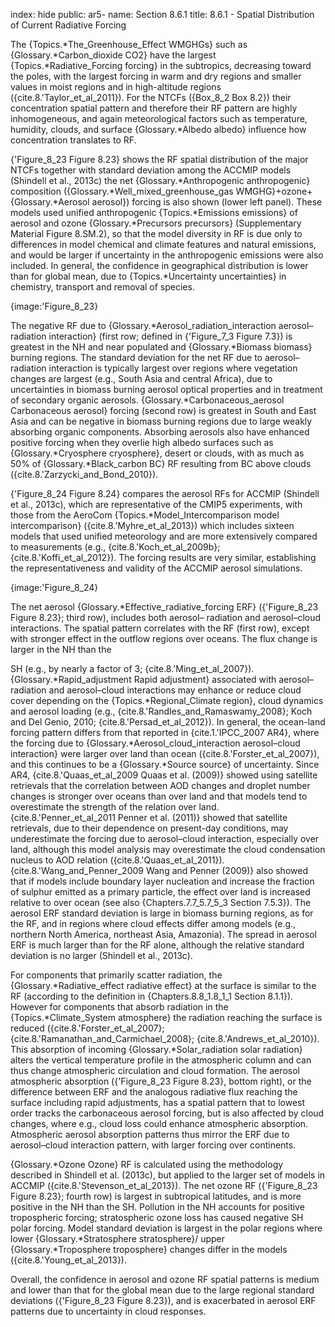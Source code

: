 index: hide
public: ar5-
name: Section 8.6.1
title: 8.6.1 - Spatial Distribution of Current Radiative Forcing

The {Topics.*The_Greenhouse_Effect WMGHGs} such as {Glossary.*Carbon_dioxide CO2} have the largest {Topics.*Radiative_Forcing forcing} in the subtropics, decreasing toward the poles, with the largest forcing in warm and dry regions and smaller values in moist regions and in high-altitude regions ({cite.8.'Taylor_et_al_2011}). For the NTCFs ({Box_8_2 Box 8.2}) their concentration spatial pattern and therefore their RF pattern are highly inhomogeneous, and again meteorological factors such as temperature, humidity, clouds, and surface {Glossary.*Albedo albedo} influence how concentration translates to RF.

{'Figure_8_23 Figure 8.23} shows the RF spatial distribution of the major NTCFs together with standard deviation among the ACCMIP models (Shindell et al., 2013c) the net {Glossary.*Anthropogenic anthropogenic} composition ({Glossary.*Well_mixed_greenhouse_gas WMGHG}+ozone+{Glossary.*Aerosol aerosol}) forcing is also shown (lower left panel). These models used unified anthropogenic {Topics.*Emissions emissions} of aerosol and ozone {Glossary.*Precursors precursors} (Supplementary Material Figure 8.SM.2), so that the model diversity in RF is due only to differences in model chemical and climate features and natural emissions, and would be larger if uncertainty in the anthropogenic emissions were also included. In general, the confidence in geographical distribution is lower than for global mean, due to {Topics.*Uncertainty uncertainties} in chemistry, transport and removal of species.

{image:'Figure_8_23}

The negative RF due to {Glossary.*Aerosol_radiation_interaction aerosol–radiation interaction} (first row; defined in {'Figure_7_3 Figure 7.3}) is greatest in the NH and near populated and {Glossary.*Biomass biomass} burning regions. The standard deviation for the net RF due to aerosol– radiation interaction is typically largest over regions where vegetation changes are largest (e.g., South Asia and central Africa), due to uncertainties in biomass burning aerosol optical properties and in treatment of secondary organic aerosols. {Glossary.*Carbonaceous_aerosol Carbonaceous aerosol} forcing (second row) is greatest in South and East Asia and can be negative in biomass burning regions due to large weakly absorbing organic components. Absorbing aerosols also have enhanced positive forcing when they overlie high albedo surfaces such as {Glossary.*Cryosphere cryosphere}, desert or clouds, with as much as 50% of {Glossary.*Black_carbon BC} RF resulting from BC above clouds ({cite.8.'Zarzycki_and_Bond_2010}).

{'Figure_8_24 Figure 8.24} compares the aerosol RFs for ACCMIP (Shindell et al., 2013c), which are representative of the CMIP5 experiments, with those from the AeroCom {Topics.*Model_Intercomparison model intercomparison} ({cite.8.'Myhre_et_al_2013}) which includes sixteen models that used unified meteorology and are more extensively compared to measurements (e.g., {cite.8.'Koch_et_al_2009b}; {cite.8.'Koffi_et_al_2012}). The forcing results are very similar, establishing the representativeness and validity of the ACCMIP aerosol simulations.

{image:'Figure_8_24}

The net aerosol {Glossary.*Effective_radiative_forcing ERF} ({'Figure_8_23 Figure 8.23}; third row), includes both aerosol– radiation and aerosol–cloud interactions. The spatial pattern correlates with the RF (first row), except with stronger effect in the outflow regions over oceans. The flux change is larger in the NH than the

SH (e.g., by nearly a factor of 3; {cite.8.'Ming_et_al_2007}). {Glossary.*Rapid_adjustment Rapid adjustment} associated with aerosol–radiation and aerosol–cloud interactions may enhance or reduce cloud cover depending on the {Topics.*Regional_Climate region}, cloud dynamics and aerosol loading (e.g., {cite.8.'Randles_and_Ramaswamy_2008}; Koch and Del Genio, 2010; {cite.8.'Persad_et_al_2012}). In general, the ocean-land forcing pattern differs from that reported in {cite.1.'IPCC_2007 AR4}, where the forcing due to {Glossary.*Aerosol_cloud_interaction aerosol–cloud interaction} were larger over land than ocean ({cite.8.'Forster_et_al_2007}), and this continues to be a {Glossary.*Source source} of uncertainty. Since AR4, {cite.8.'Quaas_et_al_2009 Quaas et al. (2009)} showed using satellite retrievals that the correlation between AOD changes and droplet number changes is stronger over oceans than over land and that models tend to overestimate the strength of the relation over land. {cite.8.'Penner_et_al_2011 Penner et al. (2011)} showed that satellite retrievals, due to their dependence on present-day conditions, may underestimate the forcing due to aerosol–cloud interaction, especially over land, although this model analysis may overestimate the cloud condensation nucleus to AOD relation ({cite.8.'Quaas_et_al_2011}). {cite.8.'Wang_and_Penner_2009 Wang and Penner (2009)} also showed that if models include boundary layer nucleation and increase the fraction of sulphur emitted as a primary particle, the effect over land is increased relative to over ocean (see also {Chapters.7.7_5.7_5_3 Section 7.5.3}). The aerosol ERF standard deviation is large in biomass burning regions, as for the RF, and in regions where cloud effects differ among models (e.g., northern North America, northeast Asia, Amazonia). The spread in aerosol ERF is much larger than for the RF alone, although the relative standard deviation is no larger (Shindell et al., 2013c).

For components that primarily scatter radiation, the {Glossary.*Radiative_effect radiative effect} at the surface is similar to the RF (according to the definition in {Chapters.8.8_1.8_1_1 Section 8.1.1}). However for components that absorb radiation in the {Topics.*Climate_System atmosphere} the radiation reaching the surface is reduced ({cite.8.'Forster_et_al_2007}; {cite.8.'Ramanathan_and_Carmichael_2008}; {cite.8.'Andrews_et_al_2010}). This absorption of incoming {Glossary.*Solar_radiation solar radiation} alters the vertical temperature profile in the atmospheric column and can thus change atmospheric circulation and cloud formation. The aerosol atmospheric absorption ({'Figure_8_23 Figure 8.23}, bottom right), or the difference between ERF and the analogous radiative flux reaching the surface including rapid adjustments, has a spatial pattern that to lowest order tracks the carbonaceous aerosol forcing, but is also affected by cloud changes, where e.g., cloud loss could enhance atmospheric absorption. Atmospheric aerosol absorption patterns thus mirror the ERF due to aerosol–cloud interaction pattern, with larger forcing over continents.

{Glossary.*Ozone Ozone} RF is calculated using the methodology described in Shindell et al. (2013c), but applied to the larger set of models in ACCMIP ({cite.8.'Stevenson_et_al_2013}). The net ozone RF ({'Figure_8_23 Figure 8.23}; fourth row) is largest in subtropical latitudes, and is more positive in the NH than the SH. Pollution in the NH accounts for positive tropospheric forcing; stratospheric ozone loss has caused negative SH polar forcing. Model standard deviation is largest in the polar regions where lower {Glossary.*Stratosphere stratosphere}/ upper {Glossary.*Troposphere troposphere} changes differ in the models ({cite.8.'Young_et_al_2013}).

Overall, the confidence in aerosol and ozone RF spatial patterns is medium and lower than that for the global mean due to the large regional standard deviations ({'Figure_8_23 Figure 8.23}), and is exacerbated in aerosol ERF patterns due to uncertainty in cloud responses.
